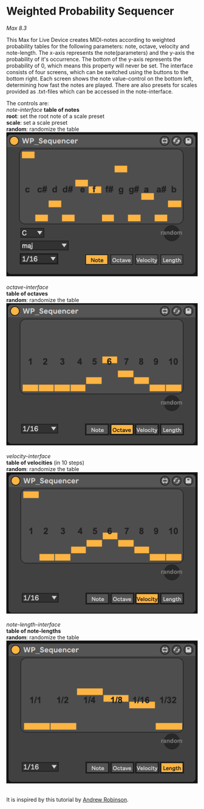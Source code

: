 # Weighted Probability Sequencer

*Max 8.3*

This Max for Live Device creates MIDI-notes according to weighted probability tables for the following parameters: note, octave, velocity and note-length.
The x-axis represents the note(parameters) and the y-axis the probability of it's occurrence. The bottom of the y-axis represents the probability of 0, which means this property will never be set.
The interface consists of four screens, which can be switched using the buttons to the bottom right. 
Each screen shows the note value-control on the bottom left, determining how fast the notes are played.
There are also presets for scales provided as .txt-files which can be accessed in the note-interface.

The controls are: <br/>
*note-interface*
**table of notes** <br/>
**root**: set the root note of a scale preset <br/>
**scale**: set a scale preset <br/>
**random**: randomize the table <br/>
![note](/pictures/WP_Sequencer_1.png) <br/>
<br/>
*octave-interface* <br/>
**table of octaves** <br/>
**random**: randomize the table <br/>
![note](/pictures/WP_Sequencer_2.png) <br/>
<br/>
*velocity-interface* <br/>
**table of velocities** (in 10 steps) <br/>
**random**: randomize the table <br/>
![note](/pictures/WP_Sequencer_3.png) <br/>
<br/>
*note-length-interface*<br/>
**table of note-lengths** <br/>
**random**: randomize the table <br/>
![note](/pictures/WP_Sequencer_4.png) <br/>
<br/>

It is inspired by this tutorial by [Andrew Robinson](https://www.youtube.com/watch?v=AkYRhaD5xoc).
